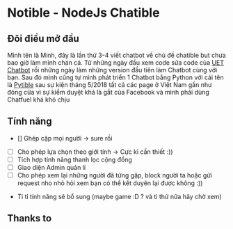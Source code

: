 # Notible - NodeJs Chatible


## Đôi điều mở đầu

Mình tên là Minh, đây là lần thứ 3-4 viết chatbot về chủ đề chatible but chưa bao giờ làm mình chán cả. Từ những ngày đầu xem code sửa code của [UET Chatbot](https://github.com/uetchatbot/chatbot-ws) rồi những ngày làm những version đầu tiên làm Chatbot cùng với bạn. Sau đó mình cũng tự mình phát triển 1 Chatbot bằng Python với cái tên là [Pytible](https://github.com/nghminh163/Pytible) sau sự kiện tháng 5/2018 tất cả các page ở Việt Nam gần như đóng cửa vì sự kiểm duyệt khá là gắt của Facebook và mình phải dùng Chatfuel khá khó chịu

## Tính năng

- [] Ghép cặp mọi người -> sure rồi
- [ ] Cho phép lựa chọn theo giới tính -> Cực kì cần thiết :))
- [ ] Tích hợp tính năng thanh lọc cộng đồng
- [ ] Giao diện Admin quản lí
- [ ] Cho phép xem lại những người đã từng gặp, block người ta hoặc gửi request nho nhỏ hỏi xem bạn có thể kết duyên lại được không :))
- Ti tỉ tính năng sẽ bổ sung (maybe game :D ? và tỉ thứ nữa hãy chờ xem)

## Thanks to
